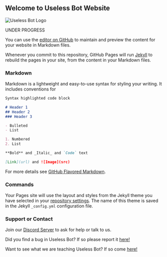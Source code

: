 ## Welcome to Useless Bot Website

![Useless Bot Logo](https://images.discordapp.net/avatars/683743410548768806/3abd7dfec18111b8640674c56df90f62.png?size=256)

UNDER PROGRESS

You can use the [editor on GitHub](https://github.com/Vivtorsing/UselessBot/edit/gh-pages/index.md) to maintain and preview the content for your website in Markdown files.

Whenever you commit to this repository, GitHub Pages will run [Jekyll](https://jekyllrb.com/) to rebuild the pages in your site, from the content in your Markdown files.

### Markdown

Markdown is a lightweight and easy-to-use syntax for styling your writing. It includes conventions for

```markdown
Syntax highlighted code block

# Header 1
## Header 2
### Header 3

- Bulleted
- List

1. Numbered
2. List

**Bold** and _Italic_ and `Code` text

[Link](url) and ![Image](src)
```

For more details see [GitHub Flavored Markdown](https://guides.github.com/features/mastering-markdown/).

### Commands

Your Pages site will use the layout and styles from the Jekyll theme you have selected in your [repository settings](https://github.com/Vivtorsing/UselessBot/settings). The name of this theme is saved in the Jekyll `_config.yml` configuration file.

### Support or Contact

Join our [Discord Server](https://discord.gg/zsUuNxf) to ask for help or talk to us.

Did you find a bug in Useless Bot? If so please report it [here!](https://bitbucket.org/Vivtorsing/useless-bot/issues?status=new&status=open)

Want to see what we are teaching Useless Bot? If so come [here!](https://trello.com/b/wmocgz3u/useless-bot)

